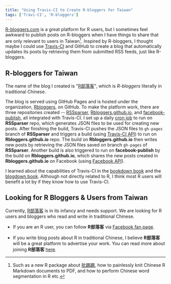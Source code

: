 ```yaml
---
title: "Using Travis-CI to Create R-bloggers for Taiwan"
tags: ['Travi-CI', 'R-bloggers']
---
```


[R-bloggers.com](https://www.r-bloggers.com) is a great platform for R users, but I sometimes feel awkward to publish posts on R-bloggers when I have things to share that are only relevant to users in Taiwan[^taiwan]. Inspired by R-bloggers, I thought maybe I could use [Travis-CI](https://travis-ci.org) and GitHub to create a blog that automatically updates its posts by retrieving them from submitted RSS feeds, just like R-bloggers.


## R-bloggers for Taiwan

The name of the blog I created is "[R部落客](https://rbloggers.github.io)", which is *R-bloggers* literally in traditional Chinese. 

The blog is served using GitHub Pages and is hosted under the organization, [Rbloggers](https://github.com/Rbloggers), on GitHub. To make the platform work, there are three repositories created -- [RSSparser](https://github.com/Rbloggers/RSSparser), [Rbloggers.github.io](https://github.com/Rbloggers/Rbloggers.github.io), and [facebook-publish](https://github.com/Rbloggers/facebook-publish), all integrated with Travis-CI.
I set up a daily [cron job](https://docs.travis-ci.com/user/cron-jobs) to run on **RSSparser** repo, which generates JSON files to be used for creating new posts.
After finishing the build, Travis-CI pushes the JSON files to `gh-pages` branch of **RSSparser** and triggers a build (using [Travis-CI API](https://docs.travis-ci.com/user/triggering-builds/)) to run on **Rbloggers.github.io** repo.
The build on **Rbloggers.github.io** then writes new posts by retrieving the JSON files saved on branch `gh-pages` of **RSSparser**.
Another build is also triggered to run on **facebook-publish** by the build on **Rbloggers.github.io**, which shares the new posts created in **Rbloggers.github.io** on Facebook (using [Facebook API](https://developers.facebook.com/docs/pages/publishing)).


I learned about the capabilities of Travis-CI in the [bookdown book](https://bookdown.org/yihui/bookdown/github.html) and the [blogdown book](https://bookdown.org/yihui/blogdown/travis-github.html). Although not directly related to R, I think most R users will benefit a lot by if they know how to use Travis-CI.



## Looking for R Bloggers & Users from Taiwan

Currently, [R部落客](https://rbloggers.github.io) is in its infancy and needs support. We are looking for R users and bloggers who read and write in traditional Chinese. 

- If you are an R user, you can follow **R部落客** via [Facebook fan page](https://www.facebook.com/twRblogger).

- If you write blog posts about R in traditional Chinese, I believe **R部落客** will be a great platform to advertise your work. You can read more about joining **R部落客** [here](https://rbloggers.github.io/join.html).




[^taiwan]: Such as a new R package about [批踢踢](https://en.wikipedia.org/wiki/PTT_Bulletin_Board_System), how to painlessly knit Chinese R Markdown documents to PDF, and how to perform Chinese word segmentation in R etc.

